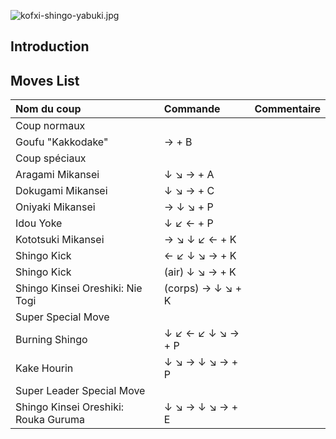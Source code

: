 ![](kofxi-shingo-yabuki.jpg "kofxi-shingo-yabuki.jpg")

## Introduction

## Moves List

| Nom du coup                          | Commande          | Commentaire |
|:-------------------------------------|:------------------|:------------|
| Coup normaux                         |                   |             |
| Goufu "Kakkodake"                    | → + B             |             |
| Coup spéciaux                        |                   |             |
| Aragami Mikansei                     | ↓ ↘ → + A         |             |
| Dokugami Mikansei                    | ↓ ↘ → + C         |             |
| Oniyaki Mikansei                     | → ↓ ↘ + P         |             |
| Idou Yoke                            | ↓ ↙ ← + P         |             |
| Kototsuki Mikansei                   | → ↘ ↓ ↙ ← + K     |             |
| Shingo Kick                          | ← ↙ ↓ ↘ → + K     |             |
| Shingo Kick                          | (air) ↓ ↘ → + K   |             |
| Shingo Kinsei Oreshiki: Nie Togi     | (corps) → ↓ ↘ + K |             |
| Super Special Move                   |                   |             |
| Burning Shingo                       | ↓ ↙ ← ↙ ↓ ↘ → + P |             |
| Kake Hourin                          | ↓ ↘ → ↓ ↘ → + P   |             |
| Super Leader Special Move            |                   |             |
| Shingo Kinsei Oreshiki: Rouka Guruma | ↓ ↘ → ↓ ↘ → + E   |             |

